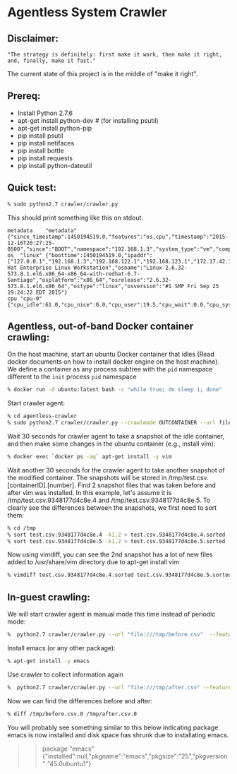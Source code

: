 Agentless System Crawler
========================

**Disclaimer:**
---------------

```
"The strategy is definitely: first make it work, then make it right, and, finally, make it fast."
```
The current state of this project is in the middle of "make it right".

**Prereq:**
-----------

 * Install Python 2.7.6
 * apt-get install python-dev # (for installing psutil)
 * apt-get install python-pip
 * pip install psutil
 * pip install netifaces
 * pip install bottle
 * pip install requests
 * pip install python-dateutil


**Quick test:**
---------------

```bash
% sudo python2.7 crawler/crawler.py
```

This should print something like this on stdout:

```
metadata	"metadata"	{"since_timestamp":1450194519.0,"features":"os,cpu","timestamp":"2015-12-16T20:27:25-0500","since":"BOOT","namespace":"192.168.1.3","system_type":"vm","compress":false}
os	"linux"	{"boottime":1450194519.0,"ipaddr":["127.0.0.1","192.168.1.3","192.168.122.1","192.168.123.1","172.17.42.1","9.80.80.71"],"osdistro":"Red Hat Enterprise Linux Workstation","osname":"Linux-2.6.32-573.8.1.el6.x86_64-x86_64-with-redhat-6.7-Santiago","osplatform":"x86_64","osrelease":"2.6.32-573.8.1.el6.x86_64","ostype":"linux","osversion":"#1 SMP Fri Sep 25 19:24:22 EDT 2015"}
cpu	"cpu-0"	{"cpu_idle":61.0,"cpu_nice":0.0,"cpu_user":19.5,"cpu_wait":0.0,"cpu_system":19.5,"cpu_interrupt":0.0,"cpu_steal":0.0,"cpu_used":39}
```

**Agentless, out-of-band Docker container crawling:**
----------------------------------------------

On the host machine, start an ubuntu Docker container that idles (Read docker
documents on how to install docker engine on the host machine). We define a
container as any process subtree with the `pid` namespace different to the
`init` process `pid` namespace

```bash
% docker run -d ubuntu:latest bash -c "while true; do sleep 1; done"
```

Start crawler agent:

```bash
% cd agentless-crawler
% sudo python2.7 crawler/crawler.py --crawlmode OUTCONTAINER --url file:///tmp/test.csv --frequency 5 --features os,disk,process,connection,metric,package,file,config --logfile /var/log/crawler.log --numprocesses 8
```

Wait 30 seconds for crawler agent to take a snapshot of the idle container, and
then make some changes in the ubuntu container (e.g., install vim):

```bash
% docker exec `docker ps -aq` apt-get install -y vim
```

Wait another 30 seconds for the crawler agent to take another snapshot of the
modified container. The snapshots will be stored in
/tmp/test.csv.[containerID].[number]. Find 2 snapshot files that was taken
before and after vim was installed. In this example, let's assume it is
/tmp/test.csv.9348177d4c8e.4 and /tmp/test.csv.9348177d4c8e.5. To clearly see
the differences between the snapshots, we first need to sort them:

```bash
% cd /tmp
% sort test.csv.9348177d4c8e.4 -k1,2 > test.csv.9348177d4c8e.4.sorted
% sort test.csv.9348177d4c8e.5 -k1,2 > test.csv.9348177d4c8e.5.sorted
```

Now using vimdiff, you can see the 2nd snapshot has a lot of new files added to
/usr/share/vim directory due to apt-get install vim

```bash
% vimdiff test.csv.9348177d4c8e.4.sorted test.csv.9348177d4c8e.5.sorted
```

**In-guest crawling:**
----------------------

We will start crawler agent in manual mode this time instead of periodic mode:

```bash
%  python2.7 crawler/crawler.py --url "file:///tmp/before.csv"  --features os,disk,process,package
```

Install emacs (or any other package):

```bash
% apt-get install -y emacs
```

Use crawler to collect information again

```bash
%  python2.7 crawler/crawler.py --url "file:///tmp/after.csv" --features os,disk,process,package
```

Now we can find the differences before and after:

```bash
% diff /tmp/before.csv.0 /tmp/after.csv.0
```

You will probably see something similar to this below indicating package
emacs is now installed and disk space has shrunk due to installating emacs.

> > package       "emacs"
> > {"installed":null,"pkgname":"emacs","pkgsize":"25","pkgversion":"45.0ubuntu1"}



